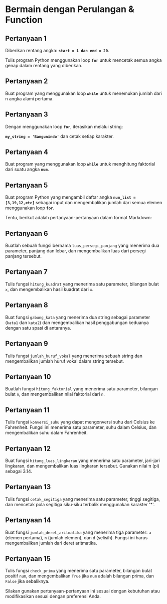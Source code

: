# Bermain dengan Perulangan & Function

## Pertanyaan 1

Diberikan rentang angka: **`start = 1 dan end = 20`**.

Tulis program Python menggunakan loop **`for`** untuk mencetak semua angka genap dalam rentang yang diberikan.

## Pertanyaan 2

Buat program yang menggunakan loop **`while`** untuk menemukan jumlah dari n angka alami pertama.

## Pertanyaan 3

Dengan menggunakan loop **`for`**, iterasikan melalui string:

**`my_string = 'Bangunindo'`** dan cetak setiap karakter.

## Pertanyaan 4

Buat program yang menggunakan loop **`while`** untuk menghitung faktorial dari suatu angka **`num`**.

## Pertanyaan 5

Buat program Python yang mengambil daftar angka **`num_list = [3,19,12,etc]`** sebagai input dan mengembalikan jumlah dari semua elemen menggunakan loop **`for`**.

<!-- Functions -->

Tentu, berikut adalah pertanyaan-pertanyaan dalam format Markdown:

## Pertanyaan 6

Buatlah sebuah fungsi bernama `luas_persegi_panjang` yang menerima dua parameter, panjang dan lebar, dan mengembalikan luas dari persegi panjang tersebut.

## Pertanyaan 7

Tulis fungsi `hitung_kuadrat` yang menerima satu parameter, bilangan bulat `x`, dan mengembalikan hasil kuadrat dari `x`.

## Pertanyaan 8

Buat fungsi `gabung_kata` yang menerima dua string sebagai parameter (`kata1` dan `kata2`) dan mengembalikan hasil penggabungan keduanya dengan satu spasi di antaranya.

## Pertanyaan 9

Tulis fungsi `jumlah_huruf_vokal` yang menerima sebuah string dan mengembalikan jumlah huruf vokal dalam string tersebut.

## Pertanyaan 10

Buatlah fungsi `hitung_faktorial` yang menerima satu parameter, bilangan bulat `n`, dan mengembalikan nilai faktorial dari `n`.

## Pertanyaan 11

Tulis fungsi `konversi_suhu` yang dapat mengonversi suhu dari Celsius ke Fahrenheit. Fungsi ini menerima satu parameter, suhu dalam Celsius, dan mengembalikan suhu dalam Fahrenheit.

## Pertanyaan 12

Buat fungsi `hitung_luas_lingkaran` yang menerima satu parameter, jari-jari lingkaran, dan mengembalikan luas lingkaran tersebut. Gunakan nilai π (pi) sebagai 3.14.

## Pertanyaan 13

Tulis fungsi `cetak_segitiga` yang menerima satu parameter, tinggi segitiga, dan mencetak pola segitiga siku-siku terbalik menggunakan karakter '*'.

## Pertanyaan 14

Buat fungsi `jumlah_deret_aritmatika` yang menerima tiga parameter: `a` (elemen pertama), `n` (jumlah elemen), dan `d` (selisih). Fungsi ini harus mengembalikan jumlah dari deret aritmatika.

## Pertanyaan 15

Tulis fungsi `check_prima` yang menerima satu parameter, bilangan bulat positif `num`, dan mengembalikan `True` jika `num` adalah bilangan prima, dan `False` jika sebaliknya.

Silakan gunakan pertanyaan-pertanyaan ini sesuai dengan kebutuhan atau modifikasikan sesuai dengan preferensi Anda.